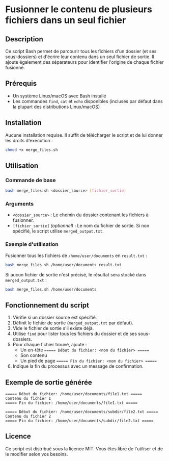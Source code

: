 # Fusionner le contenu de plusieurs fichiers dans un seul fichier

## Description

Ce script Bash permet de parcourir tous les fichiers d'un dossier (et ses sous-dossiers) et d'écrire leur contenu dans un seul fichier de sortie. Il ajoute également des séparateurs pour identifier l'origine de chaque fichier fusionné.

## Prérequis

- Un système Linux/macOS avec Bash installé
- Les commandes `find`, `cat` et `echo` disponibles (incluses par défaut dans la plupart des distributions Linux/macOS)

## Installation

Aucune installation requise. Il suffit de télécharger le script et de lui donner les droits d'exécution :

```bash
chmod +x merge_files.sh
```

## Utilisation

### Commande de base

```bash
bash merge_files.sh <dossier_source> [fichier_sortie]
```

### Arguments

- `<dossier_source>` : Le chemin du dossier contenant les fichiers à fusionner.
- `[fichier_sortie]` *(optionnel)* : Le nom du fichier de sortie. Si non spécifié, le script utilise `merged_output.txt`.

### Exemple d'utilisation

Fusionner tous les fichiers de `/home/user/documents` en `result.txt` :

```bash
bash merge_files.sh /home/user/documents result.txt
```

Si aucun fichier de sortie n'est précisé, le résultat sera stocké dans `merged_output.txt` :

```bash
bash merge_files.sh /home/user/documents
```

## Fonctionnement du script

1. Vérifie si un dossier source est spécifié.
2. Définit le fichier de sortie (`merged_output.txt` par défaut).
3. Vide le fichier de sortie s'il existe déjà.
4. Utilise `find` pour lister tous les fichiers du dossier et de ses sous-dossiers.
5. Pour chaque fichier trouvé, ajoute :
   - Un en-tête `===== Début du fichier: <nom du fichier> =====`
   - Son contenu
   - Un pied de page `===== Fin du fichier: <nom du fichier> =====`
6. Indique la fin du processus avec un message de confirmation.

## Exemple de sortie générée

```plaintext
===== Début du fichier: /home/user/documents/file1.txt =====
Contenu du fichier 1
===== Fin du fichier: /home/user/documents/file1.txt =====

===== Début du fichier: /home/user/documents/subdir/file2.txt =====
Contenu du fichier 2
===== Fin du fichier: /home/user/documents/subdir/file2.txt =====
```

## Licence

Ce script est distribué sous la licence MIT. Vous êtes libre de l'utiliser et de le modifier selon vos besoins.


